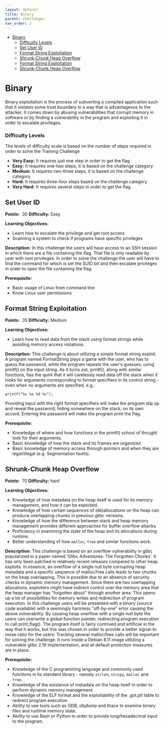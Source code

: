 ```yaml
---
layout: default
title: Binary
parent: Challenges
nav_order: 2
---
```


- [Binary](#binary)
    - [Difficulty Levels](#difficulty-levels)
  - [Set User ID](#set-user-id)
  - [Format String Exploitation](#format-string-exploitation)
  - [Shrunk-Chunk Heap Overflow](#shrunk-chunk-heap-overflow)
  <!-- - [Buffer Overflow](#buffer-overflow) -->
  - [Format String Exploitation](#format-string-exploitation)
  - [Shrunk-Chunk Heap Overflow](#shrunk-chunk-heap-overflow)

# Binary

Binary exploitation is the process of subverting a compiled application such that it violates some trust boundary in a way that is advantageous to the attacker. It comes down by abusing vulnerabilities that corrupt memory in software or by finding a vulnerability in the program and exploiting it in order to escalate privileges.

### Difficulty Levels

The levels of difficulty scale is based on the number of steps required in order to solve the
Training Challenge

- __Very Easy​:__ It requires just one step in order to get the flag
- __Easy:__​ It requires one-two steps, it is based on the challenge category
- __Medium​:__ It requires two-three steps, it is based on the challenge category
- __Hard:__ ​It requires three-four steps based on the challenge category
- __Very Hard:__​ It requires several steps in order to get the flag



## Set User ID

**Points:** ​ 30 **Difficulty:** ​Easy

**Learning Objectives:**
- Learn how to escalate the privilege and get root access
- ​Scanning a system to check if programs have specific privileges

**Description:** ​In this challenge the users will have access to an SSH session in which there
are a file containing the flag. That file is only readable by user with root privileges. In order to
solve the challenge the user will have to find the command for which is set the SUID bit and
then escalate privileges in order to open the file containing the flag.

**Prerequisite:**
- Basic usage of Linux from command line
- Know Linux user permissions

<!-- ## Buffer Overflow

**Points:** ​ 20 **Difficulty:** ​Medium

**Learning Objectives:**
- Learn how the processes are held in the memory
- Learn how to exploit a buffer overflow through shellcode
- Learn how to manipulate memory and it’s registers to execute malicious code

**Description:** ​In this challenge the users will have access to an SSH session in which there
are a file containing the flag. That file is only readable by user with root privileges. The
challenge will require the user to find a program which has SUID bit set and is vulnerable to
buffer overflow. The main goal is to debug the program in order to find how many bytes are
necessary for the buffer to overwrite the instruction pointer and then write some assembly
code to get root privileges.

**Prerequisite:**
- Know what is a buffer overflow
- Know how to debug a binary file
- Basic knowledge of Assembly -->

## Format String Exploitation

**Points:** ​ 35 **Difficulty:** ​Medium

**Learning Objectives:**
- Learn how to read data from the stack using format strings while avoiding memory access violations.

**Description:** This challenge is about utilizing a simple format string exploit. A program named FormatString plays a game with the user, who has to guess the password, while the program repeats the user's guesses, using printf() on the input string. As it turns out, printf(), along with similar functions, has the quirk that it will carelessly read data off the stack when it looks for arguments corresponding to format specifiers in its control string - even when no arguments are specified, e.g.:
```
printf("%s %x %d %c");
```
Providing input with the right format specifiers will make the program slip up and reveal the password, hiding somewhere on the stack, on its own accord. Entering the password will make the program print the flag.


**Prerequisite:**
- Knowledge of where and how functions in the printf() school of thought look for their arguments.
- Basic knowledge of how the stack and its frames are organized.
- Basic knowledge of memory access through pointers and when they are legal/illegal (e.g. Segmentation faults).

## Shrunk-Chunk Heap Overflow

**Points:** ​ 70 **Difficulty:** ​hard

**Learning Objectives:**
- Knowledge of how metadata on the heap itself is used for its memory management, and how it can be exploited.
- Knowledge of how certain sequences of (de)allocations on the heap can produce overlapping chunks in previous glibc versions.
- Knowledge of how the difference between stack and heap memory management provides different approaches for buffer overflow attacks.
- Proficiency in examining the state of the heap and its allocations during runtime.
- Better understanding of how `malloc`, `free` and similar functions work.

**Description:**
This challenge is based on an overflow vulnerability in glibc popularized in a paper named 'Glibc Adventures: The Forgotten Chunks'. It has only been patched in relatively recent releases compared to other heap exploits. In essence, an overflow of a single null byte corrupting heap metadata and a specific sequence of malloc/free calls leads to two chunks on the heap overlapping. This is possible due to an absence of security checks in dynamic memory management. Since there are two overlapping allocations, exploiters might have indirect control over the memory area that the heap manager has "forgotten about" through another area. This opens up a lot of possibilities for memory writes and redirection of program execution.
In this challenge users will be presented with a binary (source code available) with a seemingly harmless "off-by-one" error causing the above vulnerability. By causing heap overflow with a single null byte the users can overwrite a global function pointer, redirecting program execution to call print_flag(). The program itself is fairly contrived and artificial in the way that it works, but this was chosen in order to provide a better signal-to noise-ratio for the users: Tracking several malloc/free calls will be important for solving the challenge. It runs inside a Debian 8.11 image utilizing a vulnerable glibc 2.19 implementation, and all default protection measures are in place.


**Prerequisite:**
- Knowledge of the C programming language and commonly used functions in its standard library - namely `strlen`, `strcpy`, `malloc` and `free`.
- Knowledge of the existence of metadata on the heap itself in order to perform dynamic memory management.
- Knowledge of the ELF format and the exploitability of the .got.plt table to redirect program execution.
- Ability to use tools such as GDB, objdump and ltrace to examine binary files and runtime memory state.
- Ability to use Bash or Python in order to provide long/hexadecimal input to the program.

